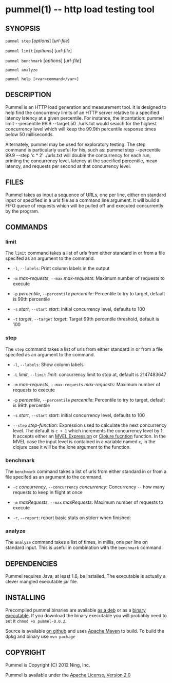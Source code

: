 pummel(1) -- http load testing tool
===================================

## SYNOPSIS

`pummel step` [<var>options</var>] [<var>url-file</var>]

`pummel limit` [<var>options</var>] [<var>url-file</var>]

`pummel benchmark` [<var>options</var>] [<var>url-file</var>]

`pummel analyze`

`pummel help [<var>command</var>]`

## DESCRIPTION

Pummel is an HTTP load generation and measurement tool. It is designed
to help find the concurrency limits of an HTTP server relative to a
specified latency latency at a given percentile. For instance, the
incantation:
    pummel limit --percentile 99.9 --target 50 ./urls.txt
would search for the highest concurrency level which will keep the
99.9th percentile response times below 50 milliseconds.

Alternately, pummel may be used for exploratory testing. The step
command is particularly useful for his, such as:
    pummel step --percentile 99.9 --step 'c * 2' ./urls.txt
will double the concurrency for each run, printing the concurrency
level, latency at the specified percentile, mean latency, and requests
per second at that concurrency level.

## FILES

Pummel takes as input a sequence of URLs, one per line, either on
standard input or specified in a urls file as a command line
argument. It will build a FIFO queue of requests which will be
pulled off and executed concurrently by the program.

## COMMANDS

### limit

The `limit` command takes a list of urls from either standard in or
from a file specifed as an argument to the command.

* `-l`, `--labels`:
  Print column labels in the output
* `-m` <var>max-requests</var>, `--max` <var>max-requests</var>:
  Maximum number of requests to execute

* `-p` <var>percentile</var>, `--percentile` <var>percentile</var>:
  Percentile to try to target, default is 99th percentile

* `-s` <var>start</var>, `--start` <var>start</var>:
  Initial concurrency level, defaults to 100

* `-t` <var>target</var>, `--target` <var>target</var>:
  Target 99th percentile threshold, default is 100
  
### step

The `step` command takes a list of urls from either standard in or
from a file specifed as an argument to the command.

* `-l`, `--labels`:
  Show column labels

* `-L` <var>limit</var>, `--limit` <var>limit</var>:
concurrency limit to stop at, default is 2147483647

* `-m` <var>max-requests</var>, `--max-requests` <var>max-requests</var>:
  Maximum number of requests to execute

* `-p` <var>percentile</var>, `--percentile` <var>percentile</var>:
  Percentile to try to target, default is 99th percentile

* `-s` <var>start</var>, `--start` <var>start</var>:
  initial concurrency level, defaults to 100

* `--step` <var>step-function</var>: 
  Expression used to calculate the next concurrency level. The default
  is `c + 1` which increments the concurrency level by 1. It accepts
  either an [MVEL Expression](http://mvel.codehaus.org/) or
  [Clojure fucntion](http://clojure.org/) function. In the MVEL case
  the input level is contained in a variable named `c`, in the clojure
  case it will be the lone argument to the function.

### benchmark

The `benchmark` command takes a list of urls from either standard in or
from a file specifed as an argument to the command.

* `-c` <var>concurrency</var>, `--concurrency` <var>concurrency</var>:
  Concurrency -- how many requests to keep in flight at once

* `-m` <var>maxRequests</var>, `--max` <var>maxRequests</var>:
  Maximum number of requests to execute

* `-r`, `--report`:
  report basic stats on stderr when finished:

### analyze

The `analyze` command takes a list of times, in millis, one per line
on standard input. This is useful in combination with the `benchmark`
command.

## DEPENDENCIES

Pummel requires Java, at least 1.6, be installed. The executable is
actually a clever mangled executable jar file.

## INSTALLING

Precompiled pummel binaries are available
[as a deb](http://static.skife.org/pummel_0.0.2.deb) or as a
[binary executable](http://static.skife.org/pummel-0.0.2). If you
download the binary executable you will probably need to set it `chmod
+x pummel-0.0.2`.

Source is available [on github](http://github.com/ning/pummel) and
uses [Apache Maven](http://maven.apache.org) to build. To build the
dpkg and binary use `mvn package`

## COPYRIGHT

Pummel is Copyright (C) 2012 Ning, Inc. 

Pummel is available under the
[Apache License, Version 2.0](http://www.apache.org/licenses/LICENSE-2.0.txt)


[SYNOPSIS]: #SYNOPSIS "SYNOPSIS"
[DESCRIPTION]: #DESCRIPTION "DESCRIPTION"
[FILES]: #FILES "FILES"
[COMMANDS]: #COMMANDS "COMMANDS"
[limit]: #limit "limit"
[step]: #step "step"
[benchmark]: #benchmark "benchmark"
[analyze]: #analyze "analyze"
[DEPENDENCIES]: #DEPENDENCIES "DEPENDENCIES"
[INSTALLING]: #INSTALLING "INSTALLING"
[COPYRIGHT]: #COPYRIGHT "COPYRIGHT"


[pummel(1)]: pummel.1.html
